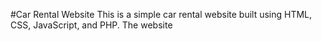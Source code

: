 #Car Rental Website
This is a simple car rental website built using HTML, CSS, JavaScript, and PHP. The website